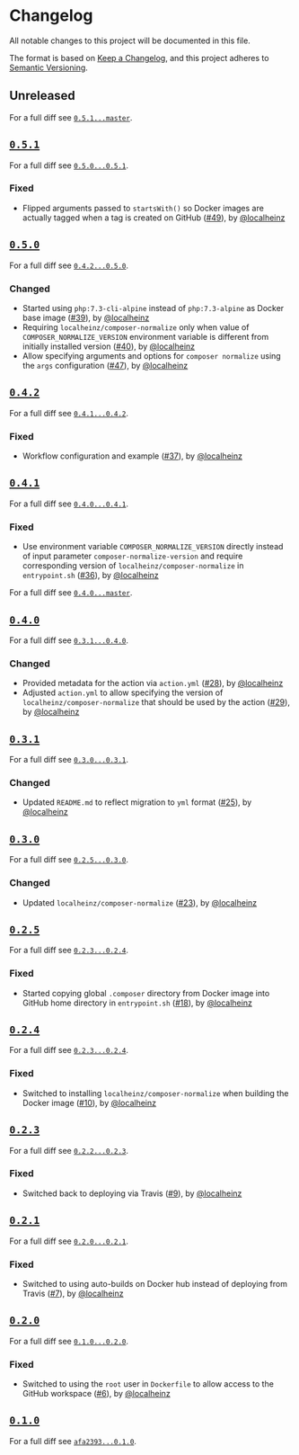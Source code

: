 # Changelog

All notable changes to this project will be documented in this file.

The format is based on [Keep a Changelog](https://keepachangelog.com/en/1.0.0/), and this project adheres to [Semantic Versioning](https://semver.org/spec/v2.0.0.html).

## Unreleased

For a full diff see [`0.5.1...master`](https://github.com/localheinz/composer-normalize-action/compare/0.5.1...master).

## [`0.5.1`](https://github.com/localheinz/composer-normalize-action/releases/tag/0.5.1)

For a full diff see [`0.5.0...0.5.1`](https://github.com/localheinz/composer-normalize-action/compare/0.5.0...0.5.1).

### Fixed

* Flipped arguments passed to `startsWith()` so Docker images are actually tagged when a tag is created on GitHub ([#49](https://github.com/localheinz/composer-normalize-action/pull/49)), by [@localheinz](https://github.com/localheinz)

## [`0.5.0`](https://github.com/localheinz/composer-normalize-action/releases/tag/0.5.0)

For a full diff see [`0.4.2...0.5.0`](https://github.com/localheinz/composer-normalize-action/compare/0.4.2...0.5.0).

### Changed

* Started using `php:7.3-cli-alpine` instead of `php:7.3-alpine` as Docker base image ([#39](https://github.com/localheinz/composer-normalize-action/pull/39)), by [@localheinz](https://github.com/localheinz)
* Requiring `localheinz/composer-normalize` only when value of `COMPOSER_NORMALIZE_VERSION` environment variable is different from initially installed version ([#40](https://github.com/localheinz/composer-normalize-action/pull/40)), by [@localheinz](https://github.com/localheinz)
* Allow specifying arguments and options for `composer normalize` using the `args` configuration ([#47](https://github.com/localheinz/composer-normalize-action/pull/47)), by [@localheinz](https://github.com/localheinz)

## [`0.4.2`](https://github.com/localheinz/composer-normalize-action/releases/tag/0.4.2)

For a full diff see [`0.4.1...0.4.2`](https://github.com/localheinz/composer-normalize-action/compare/0.4.1...0.4.2).

### Fixed

* Workflow configuration and example ([#37](https://github.com/localheinz/composer-normalize-action/pull/37)), by [@localheinz](https://github.com/localheinz)

## [`0.4.1`](https://github.com/localheinz/composer-normalize-action/releases/tag/0.4.1)

For a full diff see [`0.4.0...0.4.1`](https://github.com/localheinz/composer-normalize-action/compare/0.4.0...0.4.1).

### Fixed

* Use environment variable `COMPOSER_NORMALIZE_VERSION` directly instead of input parameter `composer-normalize-version` and require corresponding version of `localheinz/composer-normalize` in `entrypoint.sh` ([#36](https://github.com/localheinz/composer-normalize-action/pull/36)), by [@localheinz](https://github.com/localheinz)

For a full diff see [`0.4.0...master`](https://github.com/localheinz/composer-normalize-action/compare/0.4.0...master).

## [`0.4.0`](https://github.com/localheinz/composer-normalize-action/releases/tag/0.4.0)

For a full diff see [`0.3.1...0.4.0`](https://github.com/localheinz/composer-normalize-action/compare/0.3.1...0.4.0).

### Changed

* Provided metadata for the action via `action.yml` ([#28](https://github.com/localheinz/composer-normalize-action/pull/28)), by [@localheinz](https://github.com/localheinz)
* Adjusted `action.yml` to allow specifying the version of `localheinz/composer-normalize` that should be used by the action ([#29](https://github.com/localheinz/composer-normalize-action/pull/29)), by [@localheinz](https://github.com/localheinz)

## [`0.3.1`](https://github.com/localheinz/composer-normalize-action/releases/tag/0.3.1)

For a full diff see [`0.3.0...0.3.1`](https://github.com/localheinz/composer-normalize-action/compare/0.3.0...0.3.1).

### Changed

* Updated `README.md` to reflect migration to `yml` format ([#25](https://github.com/localheinz/composer-normalize-action/pull/25)), by [@localheinz](https://github.com/localheinz)

## [`0.3.0`](https://github.com/localheinz/composer-normalize-action/releases/tag/0.3.0)

For a full diff see [`0.2.5...0.3.0`](https://github.com/localheinz/composer-normalize-action/compare/0.2.5...0.3.0).

### Changed

* Updated `localheinz/composer-normalize` ([#23](https://github.com/localheinz/composer-normalize-action/pull/23)), by [@localheinz](https://github.com/localheinz)

## [`0.2.5`](https://github.com/localheinz/composer-normalize-action/releases/tag/0.2.5)

For a full diff see [`0.2.3...0.2.4`](https://github.com/localheinz/composer-normalize-action/compare/0.2.4...0.2.5).

### Fixed

* Started copying global `.composer` directory from Docker image into GitHub home directory in `entrypoint.sh` ([#18](https://github.com/localheinz/composer-normalize-action/pull/18)), by [@localheinz](https://github.com/localheinz)

## [`0.2.4`](https://github.com/localheinz/composer-normalize-action/releases/tag/0.2.4)

For a full diff see [`0.2.3...0.2.4`](https://github.com/localheinz/composer-normalize-action/compare/0.2.3...0.2.4).

### Fixed

* Switched to installing `localheinz/composer-normalize` when building the Docker image ([#10](https://github.com/localheinz/composer-normalize-action/pull/10)), by [@localheinz](https://github.com/localheinz)

## [`0.2.3`](https://github.com/localheinz/composer-normalize-action/releases/tag/0.2.3)

For a full diff see [`0.2.2...0.2.3`](https://github.com/localheinz/composer-normalize-action/compare/0.2.2...0.2.3).

### Fixed

* Switched back to deploying via Travis ([#9](https://github.com/localheinz/composer-normalize-action/pull/9)), by [@localheinz](https://github.com/localheinz)

## [`0.2.1`](https://github.com/localheinz/composer-normalize-action/releases/tag/0.2.1)

For a full diff see [`0.2.0...0.2.1`](https://github.com/localheinz/composer-normalize-action/compare/0.2.0...0.2.1).

### Fixed

* Switched to using auto-builds on Docker hub instead of deploying from Travis ([#7](https://github.com/localheinz/composer-normalize-action/pull/7)), by [@localheinz](https://github.com/localheinz)

## [`0.2.0`](https://github.com/localheinz/composer-normalize-action/releases/tag/0.2.0)

For a full diff see [`0.1.0...0.2.0`](https://github.com/localheinz/composer-normalize-action/compare/0.1.0...0.2.0).

### Fixed

* Switched to using the `root` user in `Dockerfile` to allow access to the GitHub workspace ([#6](https://github.com/localheinz/composer-normalize-action/pull/6)), by [@localheinz](https://github.com/localheinz)

## [`0.1.0`](https://github.com/localheinz/composer-normalize-action/releases/tag/0.1.0)

For a full diff see [`afa2393...0.1.0`](https://github.com/localheinz/composer-normalize-action/compare/afa2393...0.1.0).
